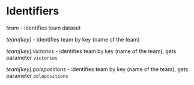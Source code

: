 ﻿# Identifiers

*team*
	- identifies team dataset

*team[key]*
	- identifies team by key (name of the team)

*team[key]:victories*
	- identifies team by key (name of the team), gets parameter `victories`

*team[key]:polepositions*
	- identifies team by key (name of the team), gets parameter `polepositions`
